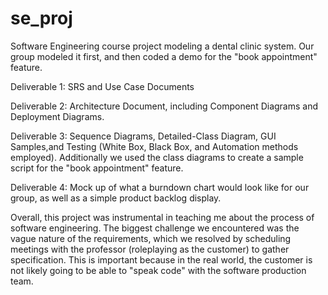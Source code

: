 # se_proj
Software Engineering course project modeling a dental clinic system. Our group modeled it first, and then coded a demo for the "book appointment" feature.

Deliverable 1: SRS and Use Case Documents

Deliverable 2: Architecture Document, including Component Diagrams and
Deployment Diagrams.

Deliverable 3: Sequence Diagrams, Detailed-Class Diagram, GUI
Samples,and Testing (White Box, Black Box, and
Automation methods employed). Additionally we used the class diagrams
to create a sample script for the "book appointment" feature.

Deliverable 4: Mock up of what a burndown chart would look like for our
group, as well as a simple product backlog display.

Overall, this project was instrumental in teaching me about the process
of software engineering. The biggest challenge we encountered was the
vague nature of the requirements, which we resolved by scheduling
meetings with the professor (roleplaying as the customer) to gather
specification. This is important because in the real world, the customer
is not likely going to be able to "speak code" with the software
production team.
